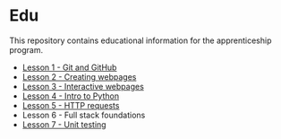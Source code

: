 # Edu
This repository contains educational information for the apprenticeship program.

* [Lesson 1 - Git and GitHub](https://github.com/jdsutton-apprentice/Edu/blob/master/Lesson1.md)
* [Lesson 2 - Creating webpages](https://github.com/jdsutton-apprentice/Edu/blob/master/Lesson2.md)
* [Lesson 3 - Interactive webpages](https://github.com/jdsutton-apprentice/Edu/blob/master/Lesson3.md)
* [Lesson 4 - Intro to Python](https://github.com/jdsutton-apprentice/Edu/blob/master/Lesson4.md)
* [Lesson 5 - HTTP requests](https://github.com/jdsutton-apprentice/Edu/blob/master/Lesson5.md)
* Lesson 6 - Full stack foundations
* [Lesson 7 - Unit testing](https://github.com/jdsutton-apprentice/Edu/blob/master/Lesson7.md)
